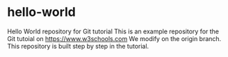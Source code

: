 # hello-world
Hello World repository for Git tutorial
This is an example repository for the Git tutoial on https://www.w3schools.com
We modify on the origin branch.
This repository is built step by step in the tutorial.
